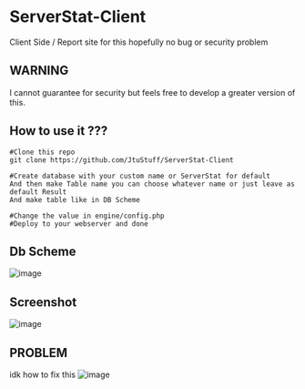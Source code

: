 # ServerStat-Client
Client Side / Report site for this hopefully no bug or security problem

## WARNING
I cannot guarantee for security but feels free to develop a greater version of this.

## How to use it ???
```
#Clone this repo
git clone https://github.com/JtuStuff/ServerStat-Client

#Create database with your custom name or ServerStat for default
And then make Table name you can choose whatever name or just leave as default Result
And make table like in DB Scheme

#Change the value in engine/config.php
#Deploy to your webserver and done
```
## Db Scheme
![image](https://user-images.githubusercontent.com/95353217/145987967-c46f9253-1692-482c-be81-626455bde4ab.png)

## Screenshot
![image](https://user-images.githubusercontent.com/95353217/145971724-43b6ab42-0e8b-4d85-83c0-676387af8892.png)

## PROBLEM
idk how to fix this
![image](https://user-images.githubusercontent.com/95353217/145976934-6459d381-d356-4517-9686-1c7a7d89b112.png)
